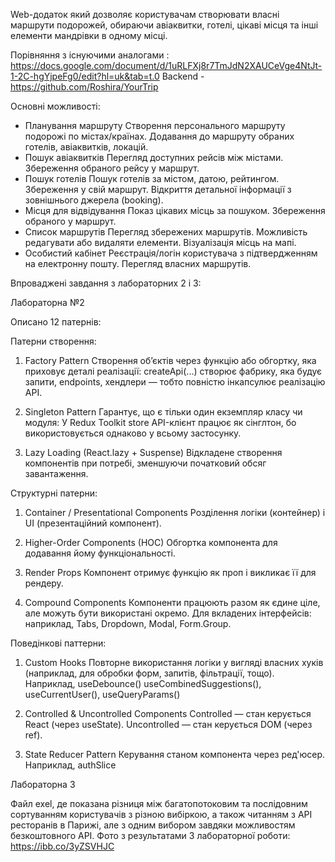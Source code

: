 Web-додаток який дозволяє користувачам створювати власні маршрути подорожей, обираючи авіаквитки, готелі, цікаві місця та інші елементи мандрівки в одному місці.

Порівняння з існуючими аналогами : https://docs.google.com/document/d/1uRLFXj8r7TmJdN2XAUCeVge4NtJt-1-2C-hgYjpeFg0/edit?hl=uk&tab=t.0
Backend - https://github.com/Roshira/YourTrip

Основні можливості:
 - Планування маршруту
Створення персонального маршруту подорожі по містах/країнах.
Додавання до маршруту обраних готелів, авіаквитків, локацій.
 - Пошук авіаквитків
Перегляд доступних рейсів між містами.
Збереження обраного рейсу у маршрут.
 - Пошук готелів
Пошук готелів за містом, датою, рейтингом.
Збереження у свій маршрут.
Відкриття детальної інформації з зовнішнього джерела (booking).
 - Місця для відвідування 
Показ цікавих місць за пошуком.
Збереження обраного у маршрут.
 - Список маршрутів
Перегляд збережених маршрутів.
Можливість редагувати або видаляти елементи.
Візуалізація місць на мапі.
 - Особистий кабінет
Реєстрація/логін користувача з підтвердженням на електронну пошту.
Перегляд власних маршрутів.

Впроваджені завдання з лабораторних 2 і 3:

Лабораторна №2

Описано 12 патернів:

Патерни створення:
1.  Factory Pattern
Створення об’єктів через функцію або обгортку, яка приховує деталі реалізації:
createApi(...) створює фабрику, яка будує запити, endpoints, хендлери — тобто 
повністю інкапсулює реалізацію API.

2. Singleton Pattern
Гарантує, що є тільки один екземпляр класу чи модуля:
У Redux Toolkit store API-клієнт працює як сінглтон, бо використовується 
однаково у всьому застосунку.

3. Lazy Loading (React.lazy + Suspense)
Відкладене створення компонентів при потребі, зменшуючи початковий 
обсяг завантаження.

Структурні патерни:
1. Container / Presentational Components
Розділення логіки (контейнер) і UI (презентаційний компонент).

2. Higher-Order Components (HOC)
Обгортка компонента для додавання йому функціональності.

3. Render Props
Компонент отримує функцію як проп і викликає її для рендеру.

4. Compound Components
Компоненти працюють разом як єдине ціле, але можуть бути використані окремо.
Для вкладених інтерфейсів: наприклад, Tabs, Dropdown, Modal, Form.Group.

Поведінкові паттерни:
1. Custom Hooks
Повторне використання логіки у вигляді власних хуків (наприклад, для обробки форм, запитів, фільтрації, тощо).
Наприклад, useDebounce() useCombinedSuggestions(), useCurrentUser(), useQueryParams()

2. Controlled & Uncontrolled Components
Controlled — стан керується React (через useState).
Uncontrolled — стан керується DOM (через ref).

3. State Reducer Pattern
Керування станом компонента через ред'юсер.
Наприклад, authSlice

Лабораторна 3

Файл exel, де показана різниця між багатопотоковим та послідовним сортуванням користувачів з різною вибіркою, а також читанням з API ресторанів в Парижі, але з одним вибором завдяки можливостям безкоштовного API. Фото з результатами 3 лабораторної роботи: https://ibb.co/3yZSVHJC
